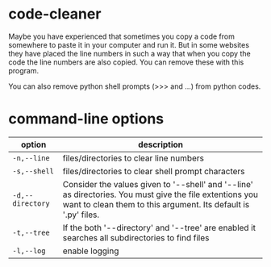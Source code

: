 # code-cleaner

Maybe you have experienced that sometimes you copy a code from somewhere to paste it in your computer and run it. But in some websites they have placed the line numbers in such a way that when you copy the code the line numbers are also copied. You can remove these with this program.

You can also remove python shell prompts (>>> and ...) from python codes.

# command-line options

|option|description|
|------|------|
|`-n,--line`|files/directories to clear line numbers|
|`-s,--shell`|files/directories to clear shell prompt characters|
|`-d,--directory`|Consider the values given to '--shell' and '--line' as directories. You must give the file extentions you want to clean them to this argument. Its default is '.py' files.|
|`-t,--tree`|If the both '--directory' and '--tree' are enabled it searches all subdirectories to find files|
|`-l,--log`|enable logging|
